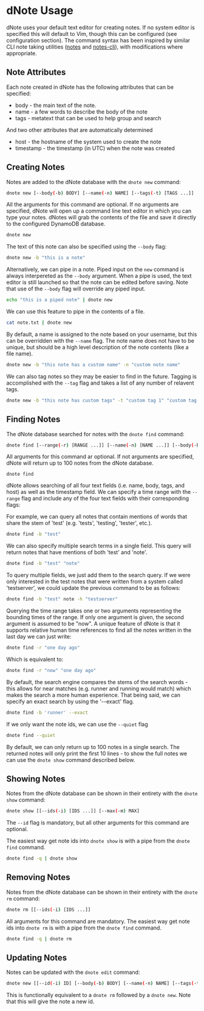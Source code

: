 # dNote Usage
dNote uses your default text editor for creating notes. If no system editor is specified this will default to Vim, though this can be configured (see configuration section). The command syntax has been inspired by similar CLI note taking utilities ([notes](https://github.com/pimterry/notes) and [notes-cli](https://github.com/rhysd/notes-cli)), with modifications where appropriate.

## Note Attributes

Each note created in dNote has the following attributes that can be specified:

* body - the main text of the note.
* name - a few words to describe the body of the note
* tags - metatext that can be used to help group and search

And two other attributes that are automatically determined

* host - the hostname of the system used to create the note
* timestamp - the timestamp (in UTC) when the note was created


## Creating Notes
Notes are added to the dNote database with the `dnote new` command:

```bash
dnote new [--body(-b) BODY] [--name(-n) NAME] [--tags(-t) [TAGS ...]]
```

All the arguments for this command are optional. If no arguments are specified, dNote will open up a command line text editor in which you can type your notes. dNotes will grab the contents of the file and save it directly to the configured DynamoDB database.

```bash
dnote new
```

The text of this note can also be specified using the `--body` flag:

```bash
dnote new -b "this is a note"
```

Alternatively, we can pipe in a note. Piped input on the `new` command is always interpereted as the `--body` argument. When a pipe is used, the text editor is still launched so that the note can be edited before saving. Note that use of the `--body` flag will override any piped input.

```bash
echo "this is a piped note" | dnote new
```

We can use this feature to pipe in the contents of a file.

```bash
cat note.txt | dnote new
```

By default, a name is assigned to the note based on your username, but this can be overridden with the `--name` flag. The note name does not have to be unique, but should be a high level description of the note contents (like a file name).

```bash
dnote new -b "this note has a custom name" -n "custom note name"
```

We can also tag notes so they may be easier to find in the future. Tagging is accomplished with the `--tag` flag  and takes a list of any number of relavent tags.

```bash
dnote new -b "this note has custom tags" -t "custom tag 1" "custom tag 2"
```

## Finding Notes
The dNote database searched for notes with the `dnote find` command:

```bash
dnote find [--range(-r) [RANGE ...]] [--name(-n) [NAME ...]] [--body(-b) [BODY ...]] [--tags(-t) [TAGS ...]] [--host(-h) [HOST ...]] [--exact(-e)] [--quiet(-e)]
```

All arguments for this command ar optional. If not arguments are specified, dNote will return up to 100 notes from the dNote database.

```
dnote find
```

dNote allows searching of all four text fields (i.e. name, body, tags, and host) as well as the timestamp field. We can specify a time range with the `--range` flag and include any of the four text fields with their corresponding flags: 

For example, we can query all notes that contain mentions of words that share the stem of 'test' (e.g. 'tests', 'testing', 'tester', etc.).

```bash
dnote find -b "test"
```

We can also specify multiple search terms in a single field. This query will return notes that have mentions of both 'test' and 'note'.

```bash
dnote find -b "test" "note"
```

To query multiple fields, we just add them to the search query. If we were only interested in the test notes that were written from a system called 'testserver', we could update the previous command to be as follows:

```bash
dnote find -b "test" note -h "testserver"
```

Querying the time range takes one or two arguments representing the bounding times of the range. If only one argument is given, the second argument is assumed to be "now". A unique feature of dNote is that it supports relative human time references to find all the notes written in the last day we can just write:

```bash
dnote find -r "one day ago"
```

Which is equivalent to:

```bash
dnote find -r "now" "one day ago"
```

By default, the search engine compares the stems of the search words - this allows for near matches (e.g. runner and running would match) which makes the search a more human experience. That being said, we can specify an exact search by using the '--exact' flag.

```bash
dnote find -b 'runner' --exact
```

If we only want the note ids, we can use the `--quiet` flag

```bash
dnote find --quiet
```

By default, we can only return up to 100 notes in a single search. The returned notes will only print the first 10 lines - to show the full notes we can use the `dnote show` command described below.

## Showing Notes

Notes from the dNote database can be shown in their entirety with the `dnote show` command:

```bash
dnote show [[--ids(-i) [IDS ...]] [--max(-m) MAX]
```

The `--id` flag is mandatory, but all other arguments for this command are optional.

The easiest way get note ids into `dnote show` is with a pipe from the `dnote find` command.

```bash
dnote find -q | dnote show
```

## Removing Notes

Notes from the dNote database can be shown in their entirety with the `dnote rm` command:

```bash
dnote rm [[--ids(-i) [IDS ...]]
```

All arguments for this command are mandatory. The easiest way get note ids into `dnote rm` is with a pipe from the `dnote find` command.

```bash
dnote find -q | dnote rm
```


## Updating Notes
Notes can be updated with the `dnote edit` command:

```bash
dnote new [[--id(-i) ID] [--body(-b) BODY] [--name(-n) NAME] [--tags(-t) [TAGS ...]]
```

This is functionally equivalent to a `dnote rm` followed by a `dnote new`. Note that this will give the note a new id.
